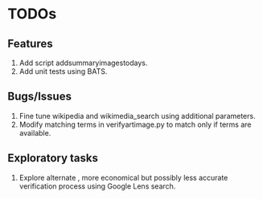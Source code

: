 # TODOs

## Features

1. Add script addsummaryimagestodays.
1. Add unit tests using BATS.

## Bugs/Issues

1. Fine tune wikipedia and wikimedia_search using additional parameters.
1. Modify matching terms in verifyartimage.py to match only if terms are available.

## Exploratory tasks

1. Explore alternate , more economical but possibly less accurate verification process using Google Lens search.
